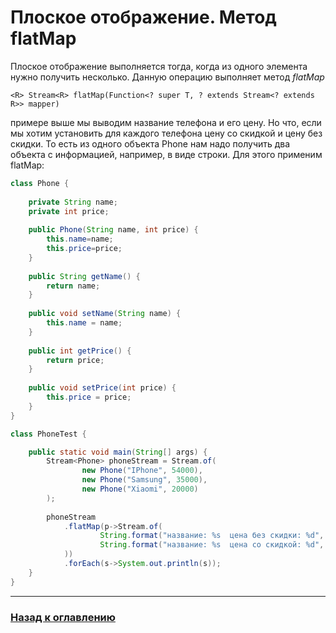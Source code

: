 # Плоское отображение. Метод flatMap

Плоское отображение выполняется тогда, когда из одного элемента нужно получить несколько. 
Данную операцию выполняет метод _flatMap_ 

`<R> Stream<R> flatMap(Function<? super T, ? extends Stream<? extends R>> mapper)`

 примере выше мы выводим название телефона и его цену.
 Но что, если мы хотим установить для каждого телефона цену со скидкой и цену без скидки.
 То есть из одного объекта Phone нам надо получить два объекта с информацией, например, в виде строки.
 Для этого применим flatMap:

```java
class Phone {
     
    private String name;
    private int price;
     
    public Phone(String name, int price) {
        this.name=name;
        this.price=price;
    }
     
    public String getName() {
        return name;
    }
     
    public void setName(String name) {
        this.name = name;
    }
     
    public int getPrice() {
        return price;
    }
     
    public void setPrice(int price) {
        this.price = price;
    }
}

class PhoneTest {

    public static void main(String[] args) {
        Stream<Phone> phoneStream = Stream.of(
                new Phone("IPhone", 54000),
                new Phone("Samsung", 35000),
                new Phone("Xiaomi", 20000)
        );
                 
        phoneStream
            .flatMap(p->Stream.of(
                    String.format("название: %s  цена без скидки: %d", p.getName(), p.getPrice()),
                    String.format("название: %s  цена со скидкой: %d", p.getName(), (int) (p.getPrice() * 0.8))
            ))
            .forEach(s->System.out.println(s));
    }
}
```

---

### [Назад к оглавлению](../../README.md)